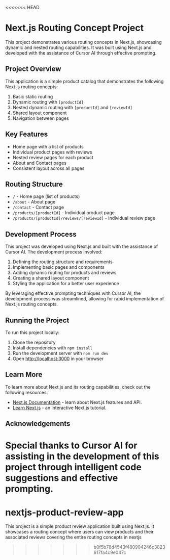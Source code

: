 <<<<<<< HEAD
# Next.js Routing Concept Project

This project demonstrates various routing concepts in Next.js, showcasing dynamic and nested routing capabilities. It was built using Next.js and developed with the assistance of Cursor AI through effective prompting.

## Project Overview

This application is a simple product catalog that demonstrates the following Next.js routing concepts:

1. Basic static routing
2. Dynamic routing with `[productId]`
3. Nested dynamic routing with `[productId]` and `[reviewId]`
4. Shared layout component
5. Navigation between pages

## Key Features

- Home page with a list of products
- Individual product pages with reviews
- Nested review pages for each product
- About and Contact pages
- Consistent layout across all pages

## Routing Structure

- `/` - Home page (list of products)
- `/about` - About page
- `/contact` - Contact page
- `/products/[productId]` - Individual product page
- `/products/[productId]/reviews/[reviewId]` - Individual review page

## Development Process

This project was developed using Next.js and built with the assistance of Cursor AI. The development process involved:

1. Defining the routing structure and requirements
2. Implementing basic pages and components
3. Adding dynamic routing for products and reviews
4. Creating a shared layout component
5. Styling the application for a better user experience

By leveraging effective prompting techniques with Cursor AI, the development process was streamlined, allowing for rapid implementation of Next.js routing concepts.

## Running the Project

To run this project locally:

1. Clone the repository
2. Install dependencies with `npm install`
3. Run the development server with `npm run dev`
4. Open [http://localhost:3000](http://localhost:3000) in your browser

## Learn More

To learn more about Next.js and its routing capabilities, check out the following resources:

- [Next.js Documentation](https://nextjs.org/docs) - learn about Next.js features and API.
- [Learn Next.js](https://nextjs.org/learn) - an interactive Next.js tutorial.

## Acknowledgements

Special thanks to Cursor AI for assisting in the development of this project through intelligent code suggestions and effective prompting.
=======
# nextjs-product-review-app
 This project is a simple product review application built using Next.js. It showcases a routing concept where users can view products and their associated reviews covering the entire routing concepts in nextjs
>>>>>>> b0f5b78d4543f480904246c3823617fa4c9e047c
